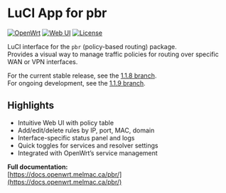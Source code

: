 # LuCI App for pbr

[![OpenWrt](https://img.shields.io/badge/OpenWrt-Compatible-blueviolet)](https://openwrt.org)
[![Web UI](https://img.shields.io/badge/Web_UI-Available-blue)](https://docs.openwrt.melmac.ca/pbr/)
[![License](https://img.shields.io/badge/License-GPL--3.0-lightgrey)](https://github.com/stangri/luci-app-pbr/blob/master/LICENSE)

LuCI interface for the `pbr` (policy-based routing) package.  
Provides a visual way to manage traffic policies for routing over specific WAN or VPN interfaces.

For the current stable release, see the [1.1.8 branch](https://github.com/stangri/luci-app-pbr/blob/1.1.8/README.md).  
For ongoing development, see the [1.1.9 branch](https://github.com/stangri/luci-app-pbr/blob/1.1.9/README.md).

## Highlights

- Intuitive Web UI with policy table
- Add/edit/delete rules by IP, port, MAC, domain
- Interface-specific status panel and logs
- Quick toggles for services and resolver settings
- Integrated with OpenWrt’s service management

**Full documentation:**  
[https://docs.openwrt.melmac.ca/pbr/](https://docs.openwrt.melmac.ca/pbr/)
